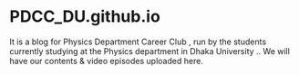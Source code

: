 # PDCC_DU.github.io
It is a blog for Physics Department Career Club , run by the students currently studying at the Physics department in Dhaka University .. We will have our contents &amp; video episodes uploaded here. 
